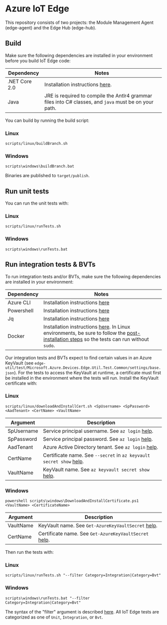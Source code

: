 # Azure IoT Edge

This repository consists of two projects: the Module Management Agent (edge-agent) and the Edge Hub (edge-hub).

## Build

Make sure the following dependencies are installed in your environment before you build IoT Edge code:

| Dependency        | Notes                |
|-------------------|----------------------|
| .NET Core 2.0     | Installation instructions [here](https://www.microsoft.com/net/core/preview). |
| Java              | JRE is required to compile the Antlr4 grammar files into C# classes, and `java` must be on your path. |

You can build by running the build script:

### Linux
```
scripts/linux/buildBranch.sh
```

### Windows
```
scripts\windows\buildBranch.bat
```

Binaries are published to `target/publish`.

## Run unit tests

You can run the unit tests with:

### Linux
```
scripts/linux/runTests.sh
```

### Windows
```
scripts\windows\runTests.bat
```

## Run integration tests & BVTs

To run integration tests and/or BVTs, make sure the following dependencies are installed in your environment:

| Dependency        | Notes                |
|-------------------|----------------------|
| Azure CLI         | Installation instructions [here](https://docs.microsoft.com/en-us/cli/azure/install-azure-cli) |
| Powershell        | Installation instructions [here](https://github.com/PowerShell/PowerShell/tree/master/docs/installation) |
| Jq                | Installation instructions [here](https://stedolan.github.io/jq/download/) |
| Docker            | Installation instructions [here](https://docs.docker.com/engine/installation/#supported-platforms). In Linux environments, be sure to follow the [post-installation steps](https://docs.docker.com/engine/installation/linux/linux-postinstall/) so the tests can run without `sudo`. |

Our integration tests and BVTs expect to find certain values in an Azure KeyVault (see `edge-util/test/Microsoft.Azure.Devices.Edge.Util.Test.Common/settings/base.json`). For the tests to access the KeyVault at runtime, a certificate must first be installed in the environment where the tests will run. Install the KeyVault certificate with:

### Linux
```
scripts/linux/downloadAndInstallCert.sh <SpUsername> <SpPassword> <AadTenant> <CertName> <VaultName>
```

| Argument    | Description                |
|-------------|----------------------------|
| SpUsername  | Service principal username. See `az login` [help](https://docs.microsoft.com/en-us/cli/azure/#login). |
| SpPassword  | Service principal password. See `az login` [help](https://docs.microsoft.com/en-us/cli/azure/#login). |
| AadTenant   | Azure Active Directory tenant. See `az login` [help](https://docs.microsoft.com/en-us/cli/azure/#login). |
| CertName    | Certificate name. See `--secret` in `az keyvault secret show` [help](https://docs.microsoft.com/en-us/cli/azure/keyvault/secret#show). |
| VaultName   | KeyVault name. See `az keyvault secret show` [help](https://docs.microsoft.com/en-us/cli/azure/keyvault/secret#show). |

### Windows
```
powershell scripts\windows\DownloadAndInstallCertificate.ps1 <VaultName> <CertificateName>
```

| Argument    | Description                |
|-------------|----------------------------|
| VaultName   | KeyVault name. See `Get-​Azure​Key​Vault​Secret` [help](https://docs.microsoft.com/en-us/powershell/module/azurerm.keyvault/get-azurekeyvaultsecret). |
| CertName    | Certificate name. See `Get-​Azure​Key​Vault​Secret` [help](https://docs.microsoft.com/en-us/powershell/module/azurerm.keyvault/get-azurekeyvaultsecret). |

Then run the tests with:

### Linux
```
scripts/linux/runTests.sh "--filter Category=Integration|Category=Bvt"
```

### Windows
```
scripts\windows\runTests.bat "--filter Category=Integration|Category=Bvt"
```

The syntax of the "filter" argument is described [here](https://docs.microsoft.com/en-us/dotnet/core/tools/dotnet-test#filter-option-details). All IoT Edge tests are categorized as one of `Unit`, `Integration`, or `Bvt`.
